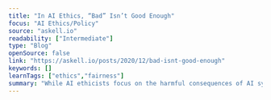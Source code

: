 ```yaml
---
title: "In AI Ethics, “Bad” Isn’t Good Enough"
focus: "AI Ethics/Policy"
source: "askell.io"
readability: ["Intermediate"]
type: "Blog"
openSource: false
link: "https://askell.io/posts/2020/12/bad-isnt-good-enough"
keywords: []
learnTags: ["ethics","fairness"]
summary: "While AI ethicists focus on the harmful consequences of AI systems, this blog post discusses how we shouldn't conflate arguments that AI systems have harmful consequences with arguments about what we should do.  "
---
```

